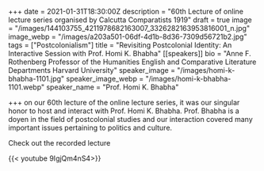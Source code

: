+++
date = 2021-01-31T18:30:00Z
description = "60th Lecture of online lecture series organised by Calcutta Comparatists 1919"
draft = true
image = "/images/144103755_4211978682163007_3326282163953816001_n.jpg"
image_webp = "/images/a203a501-06df-4d1b-8d36-7309d56721b2.jpg"
tags = ["Postcolonialism"]
title = "Revisiting Postcolonial Identity: An Interactive Session with Prof. Homi K. Bhabha"
[[speakers]]
bio = "Anne F. Rothenberg Professor of the Humanities English and Comparative Literature Departments  Harvard University"
speaker_image = "/images/homi-k-bhabha-1101.jpg"
speaker_image_webp = "/images/homi-k-bhabha-1101.webp"
speaker_name = "Prof. Homi K. Bhabha"

+++
on our 60th lecture of the online lecture series, it was our singular honor to host and interact with Prof. Homi K. Bhabha. Prof. Bhabha is a doyen in the field of postcolonial studies and our interaction covered many important issues pertaining to politics and culture.

 Check out the recorded lecture

{{< youtube 9IgjQm4nS4>}}
